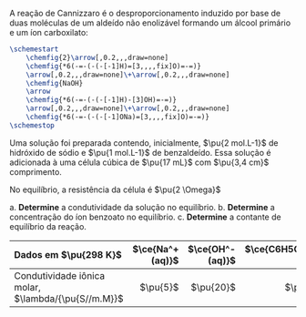 A reação de Cannizzaro é o desproporcionamento induzido por base de duas moléculas de um aldeído não enolizável formando um álcool primário e um íon carboxilato:

```latex
\schemestart
    \chemfig{2}\arrow[,0.2,,,draw=none]
    \chemfig{*6(-=-(-(-[-1]H)=[3,,,,fix]O)=-=)}
    \arrow[,0.2,,,draw=none]\+\arrow[,0.2,,,draw=none]
    \chemfig{NaOH}
    \arrow
    \chemfig{*6(-=-(-(-[-1]H)-[3]OH)=-=)}
    \arrow[,0.2,,,draw=none]\+\arrow[,0.2,,,draw=none]
    \chemfig{*6(-=-(-(-[-1]ONa)=[3,,,,fix]O)=-=)}
\schemestop
```

Uma solução foi preparada contendo, inicialmente, $\pu{2 mol.L-1}$ de hidróxido de sódio e $\pu{1 mol.L-1}$ de benzaldeído. Essa solução é adicionada à uma célula cúbica de $\pu{17 mL}$ com $\pu{3,4 cm}$ comprimento.

No equilíbrio, a resistência da célula é $\pu{2 \Omega}$

a. **Determine** a condutividade da solução no equilíbrio.
b. **Determine** a concentração do íon benzoato no equilíbrio.
c. **Determine** a contante de equilíbrio da reação.

| Dados em $\pu{298 K}$                               | $\ce{Na^+(aq)}$ | $\ce{OH^-(aq)}$ | $\ce{C6H5CO2^-(aq)}$ |
| :-------------------------------------------------- | --------------: | --------------: | -------------------: |
| Condutividade iônica molar, $\lambda/{\pu{S//m.M}}$ |        $\pu{5}$ |       $\pu{20}$ |             $\pu{3}$ |

